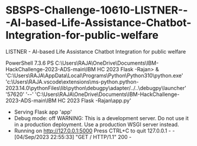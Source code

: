 # SBSPS-Challenge-10610-LISTNER---AI-based-Life-Assistance-Chatbot-Integration-for-public-welfare
LISTNER - AI-based Life Assistance Chatbot Integration for public welfare


PowerShell 7.3.6
PS C:\Users\RAJA\OneDrive\Documents\IBM-HackChallenge-2023-ADS-main\IBM HC 2023 Flask -Rajan>  & 'C:\Users\RAJA\AppData\Local\Programs\Python\Python310\python.exe' 'c:\Users\RAJA\.vscode\extensions\ms-python.python-2023.14.0\pythonFiles\lib\python\debugpy\adapter/../..\debugpy\launcher' '57620' '--' 'C:\Users\RAJA\OneDrive\Documents\IBM-HackChallenge-2023-ADS-main\IBM HC 2023 Flask -Rajan\app.py'
 * Serving Flask app 'app'
 * Debug mode: off
WARNING: This is a development server. Do not use it in a production deployment. Use a production WSGI server instead.
 * Running on http://127.0.0.1:5000
Press CTRL+C to quit
127.0.0.1 - - [04/Sep/2023 22:55:33] "GET / HTTP/1.1" 200 -
